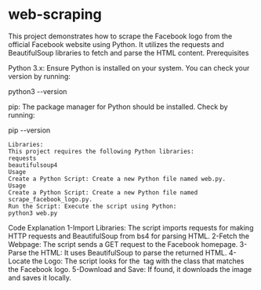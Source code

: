 # web-scraping
This project demonstrates how to scrape the Facebook logo from the official Facebook website using Python. It utilizes the requests and BeautifulSoup libraries to fetch and parse the HTML content.
Prerequisites

Python 3.x: 
Ensure Python is installed on your system. You can check your version by running:

python3 --version

pip: 
The package manager for Python should be installed. Check by running:

pip --version
```
Libraries:
This project requires the following Python libraries:
requests
beautifulsoup4
Usage
Create a Python Script: Create a new Python file named web.py.
Usage
Create a Python Script: Create a new Python file named scrape_facebook_logo.py.
Run the Script: Execute the script using Python:
python3 web.py
```
Code Explanation
1-Import Libraries: The script imports requests for making HTTP requests and BeautifulSoup from bs4 for parsing HTML.
2-Fetch the Webpage: The script sends a GET request to the Facebook homepage.
3-Parse the HTML: It uses BeautifulSoup to parse the returned HTML.
4-Locate the Logo: The script looks for the <img> tag with the class that matches the Facebook logo.
5-Download and Save: If found, it downloads the image and saves it locally.
```

